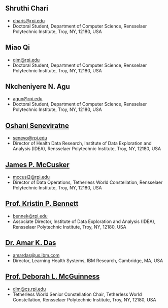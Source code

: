 ## Shruthi Chari
* [charis@rpi.edu](mailto:charis@rpi.edu)
* Doctoral Student, Department of Computer Science, Rensselaer Polytechnic Institute, Troy, NY, 12180, USA

## Miao Qi
* [qim@rpi.edu](mailto:qim@rpi.edu)
* Doctoral Student, Department of Computer Science, Rensselaer Polytechnic Institute, Troy, NY, 12180, USA

## Nkcheniyere N. Agu
* [agun@rpi.edu](mailto:agun@rpi.edu)
* Doctoral Student, Department of Computer Science, Rensselaer Polytechnic Institute, Troy, NY, 12180, USA

## <a href="https://idea.tw.rpi.edu/people/oshani">Oshani Seneviratne</a>
* [senevo@rpi.edu](mailto:senevo@rpi.edu)
* Director of Health Data Research, Institute of Data Exploration and Analysis (IDEA), Rensselaer Polytechnic Institute, Troy, NY, 12180, USA

## <a href="https://tw.rpi.edu//web/person/JamesMcCusker">James P. McCusker</a>
* [mccusj2@rpi.edu](mailto:mccusj2@rpi.edu)
* Director of Data Operations, Tetherless World Constellation, Rensselaer Polytechnic Institute, Troy, NY, 12180, USA

## <a href="https://homepages.rpi.edu/~bennek/">Prof. Kristin P. Bennett</a>
* [bennek@rpi.edu](mailto:bennek@rpi.edu)
* Associate Director, Institute of Data Exploration and Analysis (IDEA), Rensselaer Polytechnic Institute, Troy, NY, 12180, USA

## <a href="https://researcher.watson.ibm.com/researcher/view.php?person=us-amardas">Dr. Amar K. Das</a>
* [amardas@us.ibm.com](mailto:amardas@us.ibm.com)
* Director, Learning Health Systems, IBM Research, Cambridge, MA, USA

## <a href="https://tw.rpi.edu/web/person/deborah_l_mcguinness">Prof. Deborah L. McGuinness</a>
* [dlm@cs.rpi.edu](mailto:dlm@cs.rpi.edu)
* Tetherless World Senior Constellation Chair, Tetherless World Constellation, Rensselaer Polytechnic Institute, Troy, NY, 12180, USA

